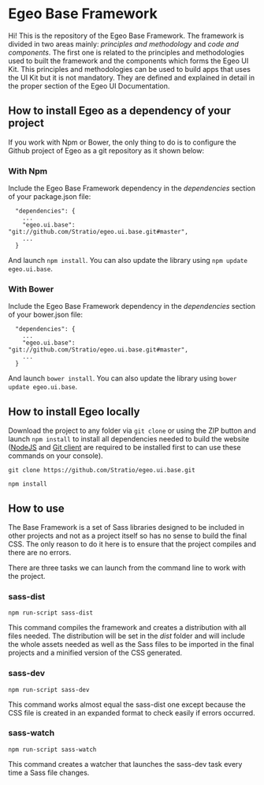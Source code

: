 # Egeo Base Framework

Hi! This is the repository of the Egeo Base Framework. The framework is divided in two areas mainly: *principles and methodology* and *code and components*. The first one is related to the principles and methodologies used to built the framework and the components which forms the Egeo UI Kit. This principles and methodologies can be used to build apps that uses the UI Kit but it is not mandatory. They are defined and explained in detail in the proper section of the Egeo UI Documentation.

## How to install Egeo as a dependency of your project

If you work with Npm or Bower, the only thing to do is to configure the Github project of Egeo as a git repository as it shown below:

### With Npm

Include the Egeo Base Framework dependency in the *dependencies* section of your package.json file:
```
  "dependencies": {
    ...
    "egeo.ui.base": "git://github.com/Stratio/egeo.ui.base.git#master",
    ...
  }
```
And launch `npm install`. You can also update the library using `npm update egeo.ui.base`.

### With Bower

Include the Egeo Base Framework dependency in the *dependencies* section of your bower.json file:
```
  "dependencies": {
    ...
    "egeo.ui.base": "git://github.com/Stratio/egeo.ui.base.git#master",
    ...
  }
```
And launch `bower install`. You can also update the library using `bower update egeo.ui.base`.


## How to install Egeo locally

Download the project to any folder via `git clone` or using the ZIP button and launch `npm install` to install all dependencies needed to build the website ([NodeJS](https://nodejs.org) and [Git client](https://git-scm.com/download/) are required to be installed first to can use these commands on your console).

```
git clone https://github.com/Stratio/egeo.ui.base.git

npm install
```

## How to use

The Base Framework is a set of Sass libraries designed to be included in other projects and not as a project itself so has no sense to build the final CSS. The only reason to do it here is to ensure that the project compiles and there are no errors.

There are three tasks we can launch from the command line to work with the project.

### sass-dist

```
npm run-script sass-dist
```

This command compiles the framework and creates a distribution with all files needed. The distribution will be set in the *dist* folder and will include the whole assets needed as well as the Sass files to be imported in the final projects and a minified version of the CSS generated.

### sass-dev

```
npm run-script sass-dev
```

This command works almost equal the sass-dist one except because the CSS file is created in an expanded format to check easily if errors occurred.

### sass-watch

```
npm run-script sass-watch
```

This command creates a watcher that launches the sass-dev task every time a Sass file changes.
